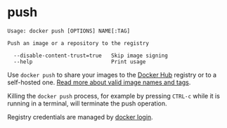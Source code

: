 <!--[metadata]>
+++
title = "push"
description = "The push command description and usage"
keywords = ["share, push, image"]
[menu.main]
parent = "smn_cli"
+++
<![end-metadata]-->

# push

    Usage: docker push [OPTIONS] NAME[:TAG]

    Push an image or a repository to the registry

      --disable-content-trust=true   Skip image signing
      --help                         Print usage

Use `docker push` to share your images to the [Docker Hub](https://hub.docker.com)
registry or to a self-hosted one.
[Read more about valid image names and tags](tag.md).

Killing the `docker push` process, for example by pressing `CTRL-c` while it is
running in a terminal, will terminate the push operation.

Registry credentials are managed by [docker login](login.md).
